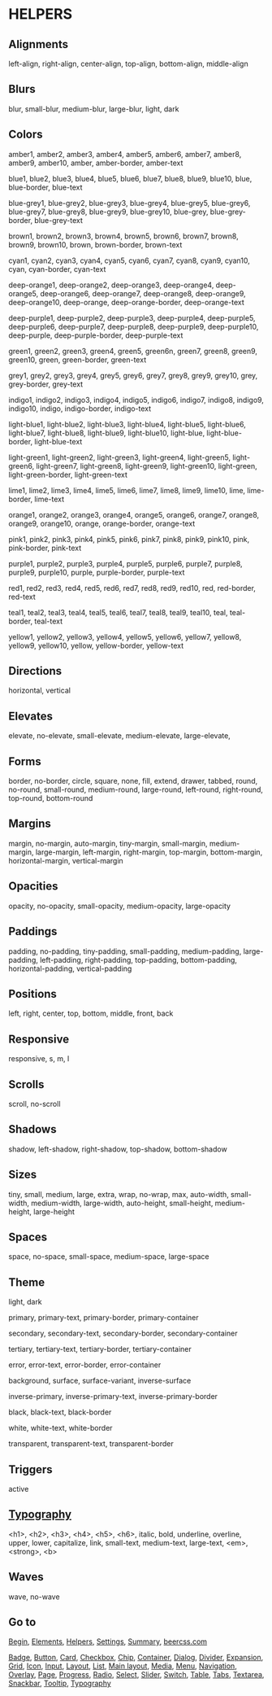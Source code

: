 # HELPERS

## Alignments

left-align, right-align, center-align, top-align, bottom-align, middle-align

## Blurs

blur, small-blur, medium-blur, large-blur, light, dark

## Colors

amber1, amber2, amber3, amber4, amber5, amber6, amber7, amber8, amber9, amber10, amber, amber-border, amber-text

blue1, blue2, blue3, blue4, blue5, blue6, blue7, blue8, blue9, blue10, blue, blue-border, blue-text

blue-grey1, blue-grey2, blue-grey3, blue-grey4, blue-grey5, blue-grey6, blue-grey7, blue-grey8, blue-grey9, blue-grey10, blue-grey, blue-grey-border, blue-grey-text

brown1, brown2, brown3, brown4, brown5, brown6, brown7, brown8, brown9, brown10, brown, brown-border, brown-text

cyan1, cyan2, cyan3, cyan4, cyan5, cyan6, cyan7, cyan8, cyan9, cyan10, cyan, cyan-border, cyan-text

deep-orange1, deep-orange2, deep-orange3, deep-orange4, deep-orange5, deep-orange6, deep-orange7, deep-orange8, deep-orange9, deep-orange10, deep-orange, deep-orange-border, deep-orange-text

deep-purple1, deep-purple2, deep-purple3, deep-purple4, deep-purple5, deep-purple6, deep-purple7, deep-purple8, deep-purple9, deep-purple10, deep-purple, deep-purple-border, deep-purple-text

green1, green2, green3, green4, green5, green6n, green7, green8, green9, green10, green, green-border, green-text

grey1, grey2, grey3, grey4, grey5, grey6, grey7, grey8, grey9, grey10, grey, grey-border, grey-text

indigo1, indigo2, indigo3, indigo4, indigo5, indigo6, indigo7, indigo8, indigo9, indigo10, indigo, indigo-border, indigo-text

light-blue1, light-blue2, light-blue3, light-blue4, light-blue5, light-blue6, light-blue7, light-blue8, light-blue9, light-blue10, light-blue, light-blue-border, light-blue-text

light-green1, light-green2, light-green3, light-green4, light-green5, light-green6, light-green7, light-green8, light-green9, light-green10, light-green, light-green-border, light-green-text

lime1, lime2, lime3, lime4, lime5, lime6, lime7, lime8, lime9, lime10, lime, lime-border, lime-text

orange1, orange2, orange3, orange4, orange5, orange6, orange7, orange8, orange9, orange10, orange, orange-border, orange-text

pink1, pink2, pink3, pink4, pink5, pink6, pink7, pink8, pink9, pink10, pink, pink-border, pink-text

purple1, purple2, purple3, purple4, purple5, purple6, purple7, purple8, purple9, purple10, purple, purple-border, purple-text

red1, red2, red3, red4, red5, red6, red7, red8, red9, red10, red, red-border, red-text

teal1, teal2, teal3, teal4, teal5, teal6, teal7, teal8, teal9, teal10, teal, teal-border, teal-text

yellow1, yellow2, yellow3, yellow4, yellow5, yellow6, yellow7, yellow8, yellow9, yellow10, yellow, yellow-border, yellow-text

## Directions

horizontal, vertical

## Elevates

elevate, no-elevate, small-elevate, medium-elevate, large-elevate, 

## Forms

border, no-border, circle, square, none, fill, extend, drawer, tabbed, round, no-round, small-round, medium-round, large-round, left-round, right-round, top-round, bottom-round

## Margins

margin, no-margin, auto-margin, tiny-margin, small-margin, medium-margin, large-margin, left-margin, right-margin, top-margin, bottom-margin, horizontal-margin, vertical-margin

## Opacities

opacity, no-opacity, small-opacity, medium-opacity, large-opacity

## Paddings

padding, no-padding, tiny-padding, small-padding, medium-padding, large-padding, left-padding, right-padding, top-padding, bottom-padding, horizontal-padding, vertical-padding

## Positions

left, right, center, top, bottom, middle, front, back

## Responsive

responsive, s, m, l

## Scrolls

scroll, no-scroll

## Shadows

shadow, left-shadow, right-shadow, top-shadow, bottom-shadow

## Sizes

tiny, small, medium, large, extra, wrap, no-wrap, max, auto-width, small-width, medium-width, large-width, auto-height, small-height, medium-height, large-height

## Spaces

space, no-space, small-space, medium-space, large-space

## Theme

light, dark

primary, primary-text, primary-border, primary-container

secondary, secondary-text, secondary-border, secondary-container

tertiary, tertiary-text, tertiary-border, tertiary-container

error, error-text, error-border, error-container

background, surface, surface-variant, inverse-surface

inverse-primary, inverse-primary-text, inverse-primary-border

black, black-text, black-border

white, white-text, white-border

transparent, transparent-text, transparent-border

## Triggers

active

## [Typography](TYPOGRAPHY.md)

&lt;h1&gt;, &lt;h2&gt;, &lt;h3&gt;, &lt;h4&gt;, &lt;h5&gt;, &lt;h6&gt;, italic, bold, underline, overline, upper, lower, capitalize, link, small-text, medium-text, large-text, &lt;em&gt;, &lt;strong&gt;, &lt;b&gt;

## Waves

wave, no-wave

## Go to

[Begin](INDEX.md), [Elements](ELEMENTS.md), [Helpers](HELPERS.md), [Settings](SETTINGS.md), [Summary](SUMMARY.md), [beercss.com](https://www.beercss.com)

[Badge](BADGE.md), [Button](BUTTON.md), [Card](CARD.md), [Checkbox](CHECKBOX.md), [Chip](CHIP.md), [Container](CONTAINER.md), [Dialog](DIALOG.md), [Divider](DIVIDER.md), [Expansion](EXPANSION.md), [Grid](GRID.md), [Icon](ICON.md), [Input](INPUT.md), [Layout](LAYOUT.md), [List](LIST.md), [Main layout](MAIN_LAYOUT.md), [Media](MEDIA.md), [Menu](MENU.md), [Navigation](NAVIGATION.md), [Overlay](OVERLAY.md), [Page](PAGE.md), [Progress](PROGRESS.md), [Radio](RADIO.md), [Select](SELECT.md), [Slider](SLIDER.md), [Switch](SWITCH.md), [Table](TABLE.md), [Tabs](TABS.md), [Textarea](TEXTAREA.md), [Snackbar](SNACKBAR.md), [Tooltip](TOOLTIP.md), [Typography](TYPOGRAPHY.md)